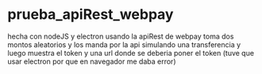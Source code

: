 # prueba_apiRest_webpay
hecha con nodeJS y electron usando la apiRest de webpay 
toma dos montos aleatorios y los manda por la api simulando una transferencia y luego muestra el token y una url donde se deberia poner el token
(tuve que usar electron por que en navegador me daba error)
